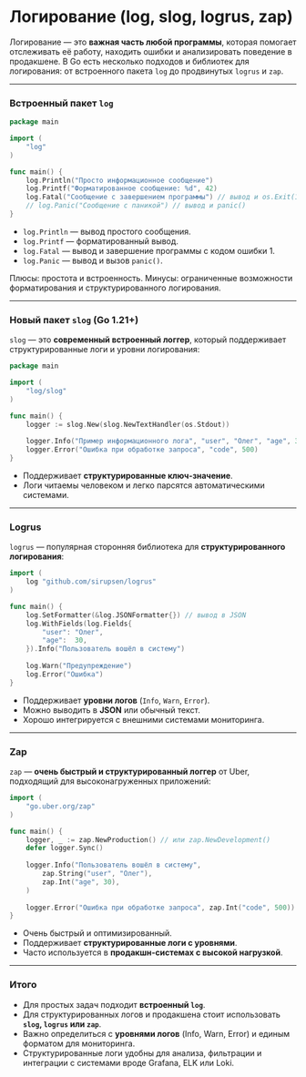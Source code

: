 # Логирование (log, slog, logrus, zap)

Логирование — это **важная часть любой программы**, которая помогает отслеживать её работу, находить ошибки и анализировать поведение в продакшене. В Go есть несколько подходов и библиотек для логирования: от встроенного пакета `log` до продвинутых `logrus` и `zap`.

---

### Встроенный пакет `log`

```go
package main

import (
    "log"
)

func main() {
    log.Println("Просто информационное сообщение")
    log.Printf("Форматированное сообщение: %d", 42)
    log.Fatal("Сообщение с завершением программы") // вывод и os.Exit(1)
    // log.Panic("Сообщение с паникой") // вывод и panic()
}
```

* `log.Println` — вывод простого сообщения.
* `log.Printf` — форматированный вывод.
* `log.Fatal` — вывод и завершение программы с кодом ошибки 1.
* `log.Panic` — вывод и вызов `panic()`.

Плюсы: простота и встроенность.
Минусы: ограниченные возможности форматирования и структурированного логирования.

---

### Новый пакет `slog` (Go 1.21+)

`slog` — это **современный встроенный логгер**, который поддерживает структурированные логи и уровни логирования:

```go
package main

import (
    "log/slog"
)

func main() {
    logger := slog.New(slog.NewTextHandler(os.Stdout))
    
    logger.Info("Пример информационного лога", "user", "Олег", "age", 30)
    logger.Error("Ошибка при обработке запроса", "code", 500)
}
```

* Поддерживает **структурированные ключ-значение**.
* Логи читаемы человеком и легко парсятся автоматическими системами.

---

### Logrus

`logrus` — популярная сторонняя библиотека для **структурированного логирования**:

```go
import (
    log "github.com/sirupsen/logrus"
)

func main() {
    log.SetFormatter(&log.JSONFormatter{}) // вывод в JSON
    log.WithFields(log.Fields{
        "user": "Олег",
        "age":  30,
    }).Info("Пользователь вошёл в систему")
    
    log.Warn("Предупреждение")
    log.Error("Ошибка")
}
```

* Поддерживает **уровни логов** (`Info`, `Warn`, `Error`).
* Можно выводить в **JSON** или обычный текст.
* Хорошо интегрируется с внешними системами мониторинга.

---

### Zap

`zap` — **очень быстрый и структурированный логгер** от Uber, подходящий для высоконагруженных приложений:

```go
import (
    "go.uber.org/zap"
)

func main() {
    logger, _ := zap.NewProduction() // или zap.NewDevelopment()
    defer logger.Sync()
    
    logger.Info("Пользователь вошёл в систему",
        zap.String("user", "Олег"),
        zap.Int("age", 30),
    )
    
    logger.Error("Ошибка при обработке запроса", zap.Int("code", 500))
}
```

* Очень быстрый и оптимизированный.
* Поддерживает **структурированные логи с уровнями**.
* Часто используется в **продакшн-системах с высокой нагрузкой**.

---

### Итого

* Для простых задач подходит **встроенный `log`**.
* Для структурированных логов и продакшена стоит использовать **`slog`, `logrus` или `zap`**.
* Важно определиться с **уровнями логов** (Info, Warn, Error) и единым форматом для мониторинга.
* Структурированные логи удобны для анализа, фильтрации и интеграции с системами вроде Grafana, ELK или Loki.